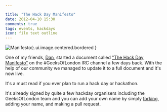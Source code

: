 ```yaml
---

title: "The Hack Day Manifesto"
date: 2012-04-10 15:30
comments: true
tags: events, hackdays
icon: file text outline
---
```


![Manifesto](/images/blog/2012/thehackdaymanifesto.png){:.ui.image.centered.bordered }

One of my friends, [Dan](http://artisanofcode.com/), started a document called ["The Hack Day Manifesto"](http://hackdaymanifesto.com/) on the #GeeksOfLondon IRC channel a few days back. With the help of our community we managed to update it to a full document and it's now live.

It's a must read if you ever plan to run a hack day or hackathon.

It's already signed by quite a few hackday organisers including the GeeksOfLondon team and you can add your own name by simply [forking](https://github.com/hackdaymanifesto/hackdaymanifesto.github.com/), adding your name, and making a pull request.
